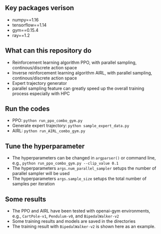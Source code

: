 ## Key packages verison
* numpy==1.16
* tensorflow==1.14
* gym==0.15.4
* ray==1.2

## What can this repository do

* Reinforcement learning algorithm PPO, with parallel sampling, continous/discrete action space 
* Inverse reinforcement learning algorithm AIRL, with parallel sampling, continous/discrete action space
* Expert trajectory generator
* parallel sampling feature can greatly speed up the overall training process especially with HPC

## Run the codes

* PPO: ```python run_ppo_combo_gym.py```
* Generate expert trajectory: ```python sample_expert_data.py```
* AIRL: ```python run_AIRL_combo_gym.py```


## Tune the hyperparameter

* The hyperparameters can be changed in ```argparser()``` or command line, e.g., ```python run_ppo_combo_gym.py --clip_value 0.1```
* The hyperparameters ```args.num_parallel_sampler``` setups the number of parallel sampler will be used
* The hyperparameters ```args.sample_size``` setups the total number of samples per iteration

## Some results

* The PPO and AIRL have been tested with openai-gym environments, e.g., ```CartPole-v1```, ```Pendulum-v0```, and ```BipedalWalker-v2```
* Some training results and models are saved in the directories
* The training result with ```BipedalWalker-v2``` is shown here as an example.
